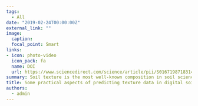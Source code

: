 ```yaml
---
tags:
  - All
date: "2019-02-24T00:00:00Z"
external_link: ""
image:
  caption: 
  focal_point: Smart
links:
- icon: photo-video
  icon_pack: fa
  name: DOI
  url: https://www.sciencedirect.com/science/article/pii/S0167198718314302
summary: Soil texture is the most well-known composition in soil science. When separate components of the texture are predicted independently in digital soil mapping, there is no guarantee that the separate estimates will sum to 100%. This study was conducted to investigate the effect of different soil texture modelling methods on the estimation of available soil water capacity and the total amount of irrigation water required for wheat production. 
title: Some practical aspects of predicting texture data in digital soil mapping
authors: 
  - admin
---
```

